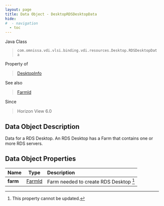 ```yaml
---
layout: page
title: Data Object - DesktopRDSDesktopData
hide:
#  - navigation
  - toc
---
```






Java Class
> `com.omnissa.vdi.vlsi.binding.vdi.resources.Desktop.RDSDesktopData`

Property of
> [DesktopInfo](vdi.resources.Desktop.DesktopInfo.md#field_detail)

See also
> [FarmId](vdi.entity.FarmId.md)

Since
> Horizon View 6.0


## Data Object Description

Data for a RDS Desktop. An RDS Desktop has a Farm that contains one or more RDS servers.

## Data Object Properties

 Name | Type | Description
:---|:---:|:---
**farm**| [FarmId](vdi.entity.FarmId.md)|  Farm needed to create RDS Desktop [^2]


 


[^2]: This property cannot be updated.